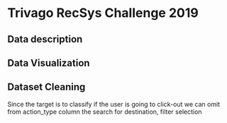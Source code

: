 # Trivago RecSys Challenge 2019

## Data description

## Data Visualization

## Dataset Cleaning
Since the target is to classify if the user is going to click-out we can omit from action_type column the search for destination, filter selection 
